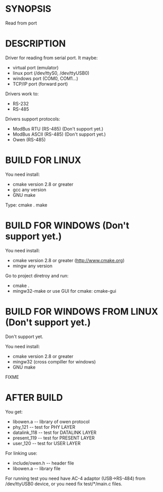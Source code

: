 SYNOPSIS
========

Read from port

DESCRIPTION
===========

Driver for reading from serial port.
It maybe:
* virtual port (emulator)
* linux port (/dev/ttyS0, /dev/ttyUSB0)
* windows port (COM0, COM1...)
* TCP/IP port (forward port)

Drivers work to:
* RS-232
* RS-485

Drivers support protocols:
* ModBus RTU (RS-485)   (Don't support yet.)
* ModBus ASCII (RS-485) (Don't support yet.)
* Owen (RS-485)


BUILD FOR LINUX
==========

You need install:
* cmake version 2.8 or greater
* gcc any version
* GNU make

Type:
 cmake .
 make


BUILD FOR WINDOWS (Don't support yet.)
==========

You need install:
* cmake version 2.8 or greater (http://www.cmake.org)
* mingw any version

Go to project diretroy and run:
* cmake .
* mingw32-make
or use GUI for cmake: cmake-gui

BUILD FOR WINDOWS FROM LINUX (Don't support yet.)
==========

Don't support yet.

You need install:
* cmake version 2.8 or greater
* mingw32 (cross compiller for windows)
* GNU make

FIXME 


AFTER BUILD
==========

You get:
* libowen.a    -- library of owen protocol
* phy_121      -- test for PHY LAYER
* datalink_118 -- test for DATALINK LAYER
* present_119  -- test for PRESENT LAYER
* user_120     -- test for USER LAYER

For linking use:
* include/owen.h  -- header file
* libowen.a       -- library file

For running test you need have AC-4 adaptor (USB->RS-484) from /dev/ttyUSB0
device, or you need fix test/*/main.c files.
